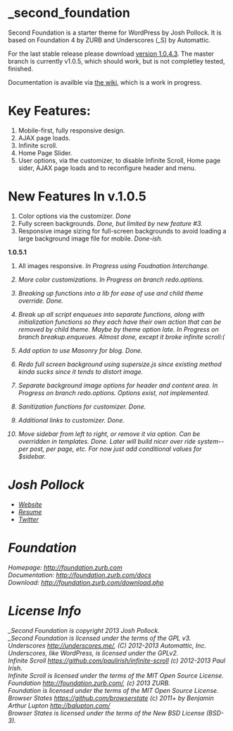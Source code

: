_second_foundation
==================
Second Foundation is a starter theme for WordPress by Josh Pollock. It is based on Foundation 4 by ZURB and Underscores (_S) by Automattic.

For the last stable release please download [version 1.0.4.3](http://wordpress.org/themes/download/_second-foundation.1.0.4.3.zip). The master branch is currently v1.0.5, which should work, but is not completley tested, finished.

Documentation is availble via [the wiki](https://github.com/Shelob9/_second_foundation/wiki), which is a work in progress.

Key Features:
============
1) Mobile-first, fully responsive design.<br />
2) AJAX page loads.<br />
3) Infinite scroll.<br />
5) Home Page Slider.<br />
6) User options, via the customizer, to disable Infinite Scroll, Home page sider, AJAX page loads and to reconfigure header and menu.

New Features In v.1.0.5
==========================
1) Color options via the customizer. <em>Done</em><br />
2) Fully screen backgrounds. <em>Done, but limited by new feature #3.</em><br />
3) Responsive image sizing for full-screen backgrounds to avoid loading a large background image file for mobile. <em>Done-ish.</em>

<strong>1.0.5.1</strong>

1) All images responsive. <em>In Progress using Foudnation Interchange.</e>

2) More color customizations. <em>In Progress on branch redo.options.</em>

3) Breaking up functions into a lib for ease of use and child theme override. <em>Done.</em>

4) Break up all script enqueues into separate functions, along with initialization functions so they each have their own action that can be removed by child theme. Maybe by theme option late. <em>In Progress on branch breakup.enqueues. Almost done, except it broke infinite scroll:(</em>

5) Add option to use Masonry for blog. <em>Done.</em>

6) Redo full screen background using supersize.js since existing method kinda sucks since it tends to distort image.

7) Separate background image options for header and content area. <em>In Progress on branch redo.options. Options exist, not implemented.</em>

8) Sanitization functions for customizer. <em>Done</em>.

9) Additional links to customizer. <em>Done</em>.

10) Move sidebar from left to right, or remove it via option. Can be overridden in templates. <em>Done</em>. Later will build nicer over ride system--per post, per page, etc. For now just add conditional values for $sidebar.



Josh Pollock
============
* [Website](http://ComplexWaveform.com)<br />
* [Resume](http://ComplexWaveform.com/jp/Resume)<br />
* [Twitter](http://twitter.com/Josh412)

Foundation
==========
Homepage:      http://foundation.zurb.com<br />
Documentation: http://foundation.zurb.com/docs<br />
Download:      http://foundation.zurb.com/download.php


License Info
============
_Second Foundation is copyright 2013 Josh Pollock.<br />
_Second Foundation is licensed under the terms of the GPL v3.<br />
Underscores http://underscores.me/, (C) 2012-2013 Automattic, Inc.<br />
Underscores, like WordPress, is licensed under the GPLv2.<br />
Infinite Scroll https://github.com/paulirish/infinite-scroll (c) 2012-2013 Paul Irish.<br />
Infinite Scroll is licensed under the terms of the MIT Open Source License.<br />
Foundation http://foundation.zurb.com/, (c) 2013 ZURB.<br />
Foundation is licensed under the terms of the MIT Open Source License.<br />
Browser States https://github.com/browserstate (c) 2011+ by Benjamin Arthur Lupton http://balupton.com/<br />
Browser States is licensed under the terms of the New BSD License (BSD-3).<br />

